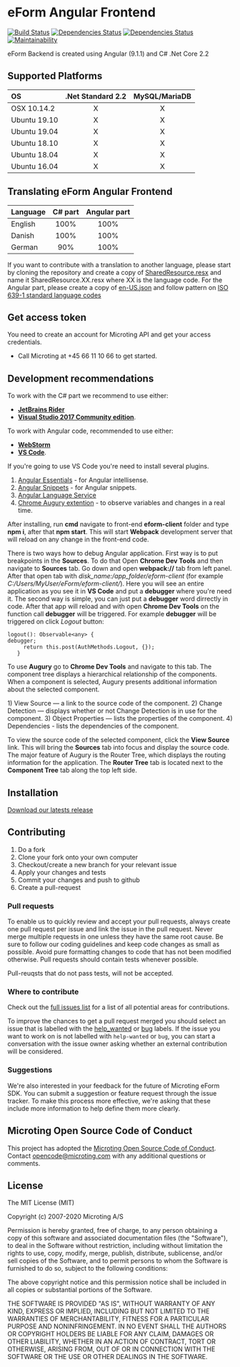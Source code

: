 # eForm Angular Frontend

[![Build Status](https://travis-ci.org/microting/eform-angular-frontend.svg?branch=master)](https://travis-ci.org/microting/eform-angular-frontend)
[![Dependencies Status](https://david-dm.org/microting/eform-angular-frontend/stable/status.svg?path=eform-client)](https://david-dm.org/microting/eform-angular-frontend/stable?path=eform-client)
[![Dependencies Status](https://david-dm.org/microting/eform-angular-frontend/stable/dev-status.svg?path=eform-client)](https://david-dm.org/microting/eform-angular-frontend/stable?path=eform-client&type=dev)
[![Maintainability](https://api.codeclimate.com/v1/badges/383f012a79c7bea1101e/maintainability)](https://codeclimate.com/github/microting/eform-angular-frontend/maintainability)

eForm Backend is created using Angular \(9.1.1\) and C\# .Net Core 2.2

## Supported Platforms

| OS | .Net Standard 2.2 | MySQL/MariaDB |
| :--- | :---: | :---: |
| OSX 10.14.2 | X | X |
| Ubuntu 19.10 | X | X |
| Ubuntu 19.04 | X | X |
| Ubuntu 18.10 | X | X |
| Ubuntu 18.04 | X | X |
| Ubuntu 16.04 | X | X |

## Translating eForm Angular Frontend

| Language | C\# part | Angular part |
| :--- | :---: | :---: |
| English | 100% | 100% |
| Danish | 100% | 100% |
| German | 90% | 100% |

If you want to contribute with a translation to another language, please start by cloning the repository and create a copy of [SharedResource.resx](https://github.com/microting/eform-angular-frontend/blob/master/eFormAPI/eFormAPI.Web/Resources/SharedResource.resx) and name it SharedResource.XX.resx where XX is the language code. For the Angular part, please create a copy of [en-US.json](https://github.com/microting/eform-angular-frontend/blob/master/eform-client/src/assets/i18n/en-US.json) and follow pattern on [ISO 639-1 standard language codes](https://www.andiamo.co.uk/resources/iso-language-codes/)

## Get access token

You need to create an account for Microting API and get your access credentials.

* Call Microting at +45 66 11 10 66 to get started.

## Development recommendations

To work with the C\# part we recommend to use either:

* [**JetBrains Rider**](https://www.jetbrains.com/rider/)
* [**Visual Studio 2017 Community edition**](https://www.visualstudio.com/vs/community/).

To work with Angular code, recommended to use either:

* [**WebStorm**](https://www.jetbrains.com/webstorm/)
* [**VS Code**](https://code.visualstudio.com).

If you're going to use VS Code you're need to install several plugins.

1. [Angular Essentials](https://marketplace.visualstudio.com/items?itemName=johnpapa.angular-essentials)  - for Angular intellisense.
2. [Angular Snippets](https://marketplace.visualstudio.com/items?itemName=Mikael.Angular-BeastCode)  - for Angular snippets.
3. [Angular Language Service](https://marketplace.visualstudio.com/items?itemName=johnpapa.angular-essentials)
4. [Chrome Augury extention](https://augury.angular.io/) - to observe variables and changes in a real time.

After installing, run **cmd** navigate to front-end **eform-client** folder and type **npm i**, after that **npm start**. This will start **Webpack** development server that will reload on any change in the front-end code.

There is two ways how to debug Angular application. First way is to put breakpoints in the **Sources**. To do that Open **Chrome Dev Tools** and then navigate to **Sources** tab. Go down and open **webpack://** tab from left panel. After that open tab with _disk\_name:/app\_folder/eform-client_ \(for example _C:/Users/MyUser/eForm/eform-client/_\). Here you will see an entire application as you see it in **VS Code** and put a **debugger** where you're need it. The second way is simple, you can just put a **debugger** word dirrectly in code. After that app will reload and with open **Chrome Dev Tools** on the function call **debugger** will be triggered. For example **debugger** will be triggered on click _Logout_ button:

```text
logout(): Observable<any> {
debugger;
     return this.post(AuthMethods.Logout, {});
   }
```

To use **Augury** go to **Chrome Dev Tools** and navigate to this tab. The component tree displays a hierarchical relationship of the components. When a component is selected, Augury presents additional information about the selected component.

1\) View Source — a link to the source code of the component. 2\) Change Detection — displays whether or not Change Detection is in use for the component. 3\) Object Properties — lists the properties of the component. 4\) Dependencies - lists the dependencies of the component.

To view the source code of the selected component, click the **View Source** link. This will bring the **Sources** tab into focus and display the source code. The major feature of Augury is the Router Tree, which displays the routing information for the application. The **Router Tree** tab is located next to the **Component Tree** tab along the top left side.

## Installation

[Download our latests release](https://github.com/microting/eform-angular-frontend/releases)

## Contributing

1. Do a fork
2. Clone your fork onto your own computer
3. Checkout/create a new branch for your relevant issue
4. Apply your changes and tests
5. Commit your changes and push to github
6. Create a pull-request

### Pull requests

To enable us to quickly review and accept your pull requests, always create one pull request per issue and link the issue in the pull request. Never merge multiple requests in one unless they have the same root cause. Be sure to follow our coding guidelines and keep code changes as small as possible. Avoid pure formatting changes to code that has not been modified otherwise. Pull requests should contain tests whenever possible.

Pull-reuqsts that do not pass tests, will not be accepted.

### Where to contribute

Check out the [full issues list](https://github.com/microting/eform-angular-frontend/issues) for a list of all potential areas for contributions.

To improve the chances to get a pull request merged you should select an issue that is labelled with the [help\_wanted](https://github.com/microting/eform-angular-frontend/issues?q=is%3Aissue+is%3Aopen+label%3Ahelp_wanted) or [bug](https://github.com/microting/eform-angular-frontend/issues?q=is%3Aissue+is%3Aopen+label%3Abug) labels. If the issue you want to work on is not labelled with `help-wanted` or `bug`, you can start a conversation with the issue owner asking whether an external contribution will be considered.

### Suggestions

We're also interested in your feedback for the future of Microting eForm SDK. You can submit a suggestion or feature request through the issue tracker. To make this process more effective, we're asking that these include more information to help define them more clearly.

## Microting Open Source Code of Conduct

This project has adopted the [Microting Open Source Code of Conduct](https://www.microting.com/microting-open-source-code-of-conduct). Contact opencode@microting.com with any additional questions or comments.

## License

The MIT License \(MIT\)

Copyright \(c\) 2007-2020 Microting A/S

Permission is hereby granted, free of charge, to any person obtaining a copy of this software and associated documentation files \(the "Software"\), to deal in the Software without restriction, including without limitation the rights to use, copy, modify, merge, publish, distribute, sublicense, and/or sell copies of the Software, and to permit persons to whom the Software is furnished to do so, subject to the following conditions:

The above copyright notice and this permission notice shall be included in all copies or substantial portions of the Software.

THE SOFTWARE IS PROVIDED "AS IS", WITHOUT WARRANTY OF ANY KIND, EXPRESS OR IMPLIED, INCLUDING BUT NOT LIMITED TO THE WARRANTIES OF MERCHANTABILITY, FITNESS FOR A PARTICULAR PURPOSE AND NONINFRINGEMENT. IN NO EVENT SHALL THE AUTHORS OR COPYRIGHT HOLDERS BE LIABLE FOR ANY CLAIM, DAMAGES OR OTHER LIABILITY, WHETHER IN AN ACTION OF CONTRACT, TORT OR OTHERWISE, ARISING FROM, OUT OF OR IN CONNECTION WITH THE SOFTWARE OR THE USE OR OTHER DEALINGS IN THE SOFTWARE.

